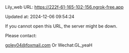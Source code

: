 Lily_web URL: https://222f-61-165-102-156.ngrok-free.app

Updated at: 2024-12-06 09:54:24

If you cannot open this URL, the server might be down.

Please contact: 

goley04@foxmail.com Or Wechat:GL_yeaH